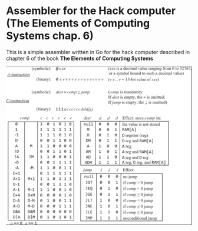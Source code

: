 # Assembler for the Hack computer (The Elements of Computing Systems chap. 6)

This is a simple assembler written in Go for the hack computer described in chapter 6 of the book **The Elements of Computing Systems**

![Hack instruction set](./img/hack-instruction-set.png)
